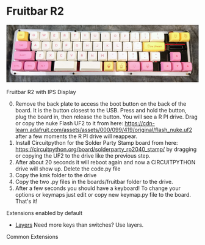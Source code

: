 # Fruitbar R2

![Fruitbar](fruitbar-icecream.jpg)

Fruitbar R2 with IPS Display

0. Remove the back plate to access the boot button on the back of the board.  It is the button closest to the USB. Press and hold the button, plug the board in, then release the button.  You will see a R PI drive.  Drag or copy the nuke Flash UF2 to it from here:
   https://cdn-learn.adafruit.com/assets/assets/000/099/419/original/flash_nuke.uf2 after a few moments the R PI drive will reappear.
1. Install Circuitpython for the Solder Party Stamp board from here: https://circuitpython.org/board/solderparty_rp2040_stamp/ by dragging or copying the UF2 to the drive like the previous step.
2. After about 20 seconds it will reboot again and now a CIRCUITPYTHON drive will show up.  Delete the code.py file
3. Copy the kmk folder to the drive
4. Copy the two .py files in the boards/fruitbar folder to the drive.
5. After a few seconds you should have a keyboard!  To change your options or keymaps just edit or copy new keymap.py file to the board.  That's it!


Extensions enabled by default  
- [Layers](/docs/en/layers.md) Need more keys than switches? Use layers.


Common Extensions


